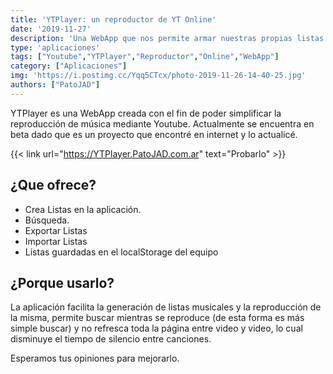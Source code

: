 ```yaml
---
title: 'YTPlayer: un reproductor de YT Online'
date: '2019-11-27'
description: 'Una WebApp que nos permite armar nuestras propias listas de reproducción de una forma cómoda y fácil.'
type: 'aplicaciones'
tags: ["Youtube","YTPlayer","Reproductor","Online","WebApp"]
category: ["Aplicaciones"]
img: 'https://i.postimg.cc/Yqq5CTcx/photo-2019-11-26-14-40-25.jpg'
authors: ["PatoJAD"]
---
```


YTPlayer es una WebApp creada con el fin de poder simplificar la reproducción de música mediante Youtube. Actualmente se encuentra en beta dado que es un proyecto que encontré en internet y lo actualicé.


{{< link url="https://YTPlayer.PatoJAD.com.ar" text="Probarlo" >}}


## ¿Que ofrece?


 


* Crea Listas en la aplicación.
* Búsqueda.
* Exportar Listas
* Importar Listas
* Listas guardadas en el localStorage del equipo




## ¿Porque usarlo?



La aplicación facilita la generación de listas musicales y la reproducción de la misma, permite buscar mientras se reproduce (de esta forma es más simple buscar) y no refresca toda la página entre video y video, lo cual disminuye el tiempo de silencio entre canciones.




Esperamos tus opiniones para mejorarlo.
